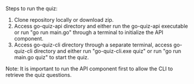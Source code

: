 Steps to run the quiz:

1. Clone repository locally or download zip.
2. Access go-quiz-api directory and either run the go-quiz-api executable or run "go run main.go" through a terminal to initialize the API component.
3. Access go-quiz-cli directory through a separate terminal, access go-quiz-cli directory and either run "go-quiz-cli.exe quiz" or run "go run main.go quiz" to start the quiz.

Note: It is important to run the API component first to allow the CLI to retrieve the quiz questions.